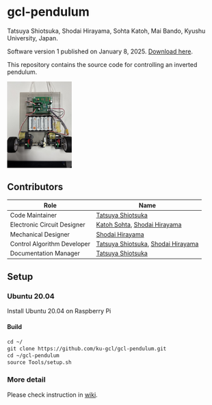 # gcl-pendulum
Tatsuya Shiotsuka, Shodai Hirayama, Sohta Katoh, Mai Bando, Kyushu University, Japan. 

Software version 1 published on January 8, 2025. [Download here](https://github.com/ku-gcl/gcl-pendulum/releases/tag/ver1).

This repository contains the source code for controlling an inverted pendulum.

 <img src="document/figure/pendulum.jpg" width="30%" />

<!--![pendulum](document/figure/pendulum.jpg)-->

## Contributors

| Role                          | Name  |
|-------------------------------|------|
| Code Maintainer               | [Tatsuya Shiotsuka](https://github.com/SHIO777) |
| Electronic Circuit Designer   | [Katoh Sohta](https://github.com/KATOHSOHTA), [Shodai Hirayama](https://github.com/sho-da)   |
| Mechanical Designer           | [Shodai Hirayama](https://github.com/sho-da)    |
| Control Algorithm Developer   | [Tatsuya Shiotsuka](https://github.com/SHIO777), [Shodai Hirayama](https://github.com/sho-da)  |
| Documentation Manager         | [Tatsuya Shiotsuka](https://github.com/SHIO777) |


## Setup
### Ubuntu 20.04
Install Ubuntu 20.04 on Raspberry Pi

#### Build

```
cd ~/
git clone https://github.com/ku-gcl/gcl-pendulum.git
cd ~/gcl-pendulum
source Tools/setup.sh
```

### More detail
Please check instruction in [wiki](https://github.com/ku-gcl/gcl-pendulum/wiki/gcl%E2%80%90pendulum%E2%80%90wiki).
